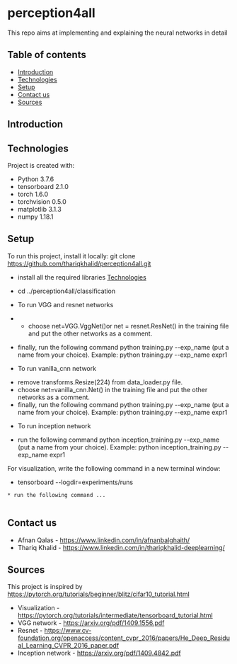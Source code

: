 # perception4all
This repo aims at implementing and explaining the neural networks in detail
## Table of contents
* [Introduction](#introduction)
* [Technologies](#technologies)
* [Setup](#setup)
* [Contact us](#contact-us)
* [Sources](#sources)

## Introduction

## Technologies
Project is created with:
* Python 3.7.6
* tensorboard 2.1.0  
* torch 1.6.0              
* torchvision 0.5.0 
* matplotlib 3.1.3 
* numpy 1.18.1 


## Setup
To run this project, install it locally:
git clone https://github.com/thariqkhalid/perception4all.git
* install all the required libraries [Technologies](#technologies)
* cd ../perception4all/classification


* To run VGG and resnet networks
* - choose net=VGG.VggNet()or net = resnet.ResNet() in the training file and put the other networks as a comment. 
- finally, run the following command python training.py --exp_name (put a name from your choice).
Example:  python training.py --exp_name expr1

* To run vanilla_cnn network  
- remove transforms.Resize(224) from data_loader.py file.
- choose net=vanilla_cnn.Net() in the training file and put the other networks as a comment. 
- finally, run the following command python training.py --exp_name (put a name from your choice).
Example:  python training.py --exp_name expr1 

* To run inception network 
- run the following command python inception_training.py --exp_name (put a name from your choice).
Example:  python inception_training.py --exp_name expr1

For visualization, write the following command in a new terminal window:
- tensorboard --logdir=experiments/runs

```
* run the following command ...


```
## Contact us
* Afnan Qalas - https://www.linkedin.com/in/afnanbalghaith/
* Thariq Khalid - https://www.linkedin.com/in/thariqkhalid-deeplearning/

## Sources
This project is inspired by https://pytorch.org/tutorials/beginner/blitz/cifar10_tutorial.html
- Visualization - https://pytorch.org/tutorials/intermediate/tensorboard_tutorial.html
- VGG network - https://arxiv.org/pdf/1409.1556.pdf
- Resnet - https://www.cv-foundation.org/openaccess/content_cvpr_2016/papers/He_Deep_Residual_Learning_CVPR_2016_paper.pdf
- Inception network - https://arxiv.org/pdf/1409.4842.pdf

